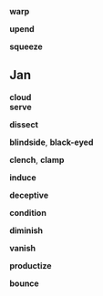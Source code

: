 

**warp**

**upend**

**squeeze**

## Jan 

**cloud**  
**serve** 

**dissect**

**blindside**, **black-eyed**

**clench**, **clamp**  

**induce**

**deceptive**

**condition**

**diminish**

**vanish**

**productize**

**bounce** 

